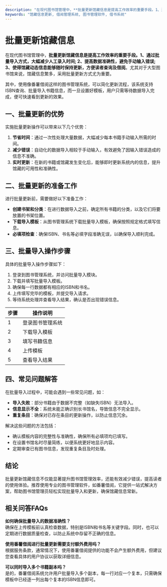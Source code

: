 ```yaml
---
description: "在现代图书馆管理中，**批量更新馆藏信息是提高工作效率的重要手段。1、通过批量导入方式，大幅减少人工录入时间; 2、提高数据准确性，避免手动输入错误; 3、使得馆藏动态信息能够随时保持更新，方便读者查询及借阅**。尤其对于大型图书馆来说，馆藏信息繁多，采用批量更新方式尤为重要。"
keywords: "馆藏信息更新, 借阅管理系统, 图书管理软件, 借书系统"
---
```

# 批量更新馆藏信息

在现代图书馆管理中，**批量更新馆藏信息是提高工作效率的重要手段。1、通过批量导入方式，大幅减少人工录入时间; 2、提高数据准确性，避免手动输入错误; 3、使得馆藏动态信息能够随时保持更新，方便读者查询及借阅**。尤其对于大型图书馆来说，馆藏信息繁多，采用批量更新方式尤为重要。

其中，使用像番薯借阅这样的图书管理系统，可以简化更新流程，该系统支持ISBN查询、批量导入书籍信息，而一旦设置好模板，用户只需等待数据导入完成，便可快速看到更新的效果。

## 一、批量更新的优势

实施批量更新操作可以带来以下几个优势：

1. **节省时间**：通过一次性处理大量数据，大幅减少每本书籍手动输入所需的时间。
2. **减少错误**：自动化的数据导入相较于手动输入，有效避免了因输入错误造成的信息不准确。
3. **实时更新**：在新的书籍或馆藏发生变化后，能够即时更新系统内的信息，提升馆藏的可用性和准确性。

## 二、批量更新的准备工作

进行批量更新前，需要做好以下准备工作：

- **创建书架和分类**：在进行数据导入之前，确定所有书籍的分类，以及它们将要放置的书架位置。
- **下载导入模板**：从图书管理系统下载批量导入模板，确保按照规定格式填写信息。
- **必填项检查**：确保ISBN、书名等必填字段准确无误，以确保导入顺利完成。

## 三、批量导入操作步骤

具体的批量导入操作步骤如下：

1. 登录到图书管理系统，并访问批量导入模块。
2. 下载并填写批量导入模板。 
3. 确保每一行数据都有相应的ISBN和书名。
4. 上传填写完毕的模板，并提交导入请求。
5. 等待系统处理并查看导入结果，确认是否出现错误信息。

| 步骤 | 操作说明 |
| ---- | -------- |
| 1    | 登录图书管理系统 |
| 2    | 下载导入模板 |
| 3    | 填写书籍信息 |
| 4    | 上传模板 |
| 5    | 查看导入结果 |

## 四、常见问题解答

在批量导入过程中，可能会遇到一些常见问题，如：

- **导入失败**：部分书籍由于数据不完整（如缺失ISBN）无法导入。
- **信息显示不全**：系统未能正确识别长书馆名，导致信息不完全显示。
- **重复条目**：确保对已存在条目的更新操作，以防止信息冗余。

解决这些问题的方法包括：

- 确认模板内容的完整性与准确性，确保所有必填项均已填写。
- 在设置书馆名时尽量简练，以便系统更好地显示内容。
- 定期审查已有图书信息，发现重复条目及时处理。

## 结论

批量更新馆藏信息不仅能显著提升图书馆管理效率，还能有效减少错误，提高读者的使用体验。推荐使用专业的图书管理软件，如番薯借阅，它提供一站式解决方案，帮助图书馆管理员轻松实现批量导入和更新，确保馆藏信息常新。

## 相关问答FAQs

**如何确保批量导入的数据准确性？**  
确保在上传模板前认真检查数据，特别是ISBN和书名等关键字段。同时，也可以定期进行数据质量检查，以防止系统中存留不正确的信息。

**使用番薯借阅进行批量更新需要支付额外费用吗？**  
根据服务条款，通常情况下，使用番薯借阅提供的功能不会产生额外费用，但建议您查看具体的用户协议以获取详细信息。

**可以同时导入多个书籍副本吗？**  
是的，番薯借阅系统允许用户批量导入多个副本，每一行对应一个复本，只需确保模板中已经逐一列出每个复本的ISBN信息即可。
